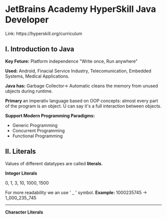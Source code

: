 # JetBrains Academy HyperSkill Java Developer
<p>Link: <link>https://hyperskill.org/curriculum</link></p>

## I. Introduction to Java

<p><b>Key Feture:</b> Platform independence "Write once, Run anywhere"</p>
<p><b>Used:</b> Android, Finacial Service Industry, Telecomunication, Embedded Systems, Medical Applications.</p>
<p><b>Java has:</b> Garbage Collector-> Automatic cleans the memory from unused ubjects during runtime.</p>
<p><b>Primary </b> an imperativ language based on OOP concepts: almost every part of the program is an object. U can say it's a full interaction between objects.</p>
<p><b>Support Modern Programming Paradigms:</b></p>
<ul>
  <li>Generic Programming</li>
  <li>Concurrent Programming</li>
  <li>Functional Programming</li>
</ul>


## II. Literals
<p>Values of different datatypes are called <b>literals</b>.</p>
<p><b>Integer Literals</b></p>
<p>0, 1, 3, 10, 1000, 1500</p>
<p>For more readability we an use ' _ ' symbol. <b>Example:</b> 1000235745 -> 1_000_235_745</p>
<hr>
<p><b>Character Literals</b></p>

